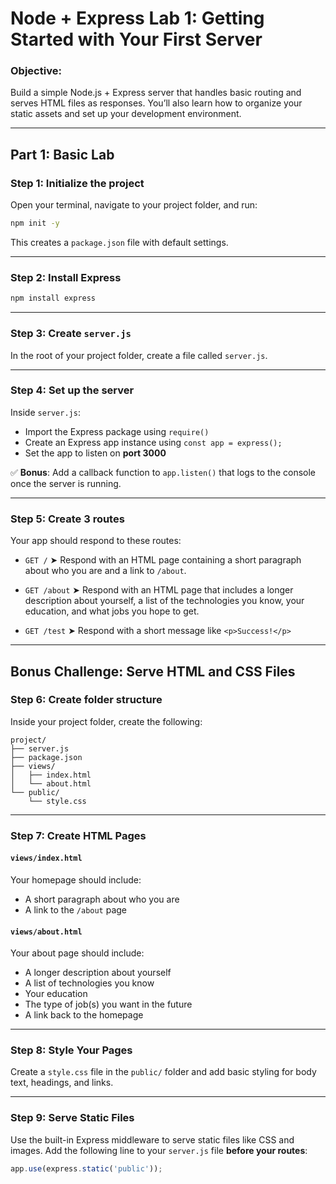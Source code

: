 
# Node + Express Lab 1: Getting Started with Your First Server

### Objective:

Build a simple Node.js + Express server that handles basic routing and serves HTML files as responses. You’ll also learn how to organize your static assets and set up your development environment.

---

## Part 1: Basic Lab

### Step 1: Initialize the project

Open your terminal, navigate to your project folder, and run:

```bash
npm init -y
```

This creates a `package.json` file with default settings.

---

### Step 2: Install Express

```bash
npm install express
```

---

### Step 3: Create `server.js`

In the root of your project folder, create a file called `server.js`.

---

### Step 4: Set up the server

Inside `server.js`:

* Import the Express package using `require()`
* Create an Express app instance using `const app = express();`
* Set the app to listen on **port 3000**

✅ **Bonus**: Add a callback function to `app.listen()` that logs to the console once the server is running.

---

### Step 5: Create 3 routes

Your app should respond to these routes:

* `GET /`
  ➤ Respond with an HTML page containing a short paragraph about who you are and a link to `/about`.

* `GET /about`
  ➤ Respond with an HTML page that includes a longer description about yourself, a list of the technologies you know, your education, and what jobs you hope to get.

* `GET /test`
  ➤ Respond with a short message like `<p>Success!</p>`

---

## Bonus Challenge: Serve HTML and CSS Files

### Step 6: Create folder structure

Inside your project folder, create the following:

```
project/
├── server.js
├── package.json
├── views/
│   ├── index.html
│   └── about.html
└── public/
    └── style.css
```

---

### Step 7: Create HTML Pages

#### `views/index.html`

Your homepage should include:

* A short paragraph about who you are
* A link to the `/about` page

#### `views/about.html`

Your about page should include:

* A longer description about yourself
* A list of technologies you know
* Your education
* The type of job(s) you want in the future
* A link back to the homepage

---

### Step 8: Style Your Pages

Create a `style.css` file in the `public/` folder and add basic styling for body text, headings, and links.

---

### Step 9: Serve Static Files

Use the built-in Express middleware to serve static files like CSS and images. Add the following line to your `server.js` file **before your routes**:

```js
app.use(express.static('public'));
```

